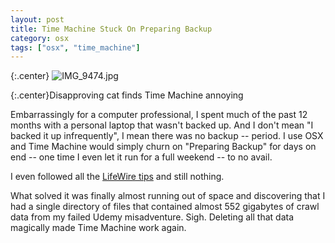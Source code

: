 ```yaml
---
layout: post
title: Time Machine Stuck On Preparing Backup
category: osx
tags: ["osx", "time_machine"]
---
```

{:.center}
![IMG_9474.jpg](/blog/assets/IMG_9474.jpg)

{:.center}Disapproving cat finds Time Machine annoying

Embarrassingly for a computer professional, I spent much of the past 12 months with a personal laptop that wasn't backed up.  And I don't mean "I backed it up infrequently", I mean there was no backup -- period.  I use OSX and Time Machine would simply churn on "Preparing Backup" for days on end -- one time I even let it run for a full weekend -- to no avail.

I even followed all the [LifeWire tips](https://www.lifewire.com/troubleshoot-time-machine-stuck-on-preparing-backup-2259980) and still nothing.  

What solved it was finally almost running out of space and discovering that I had a single directory of files that contained almost 552 gigabytes of crawl data from my failed Udemy misadventure.  Sigh.  Deleting all that data magically made Time Machine work again.  


